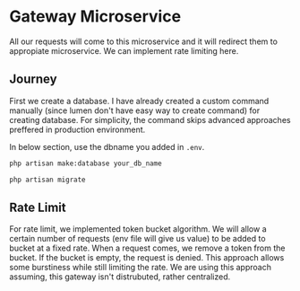 # Gateway Microservice

All our requests will come to this microservice and it will redirect them to appropiate microservice. We can implement rate limiting here.

## Journey

<!-- Create DB -->
First we create a database. I have already created a custom command manually (since lumen don't have easy way to create command) for creating database. For simplicity, the command skips advanced approaches preffered in production environment.

In below section, use the dbname you added in `.env`.

```bash
php artisan make:database your_db_name
```

<!-- Run Migration -->
```bash
php artisan migrate
```

## Rate Limit

For rate limit, we implemented token bucket algorithm. We will allow a certain number of requests (env file will give us value) to be added to bucket at a fixed rate. When a request comes, we remove a token from the bucket. If the bucket is empty, the request is denied. This approach allows some burstiness while still limiting the rate. We are using this approach assuming, this gateway isn't distrubuted, rather centralized.
